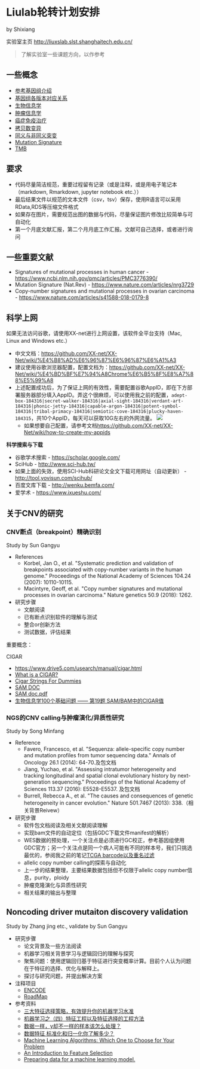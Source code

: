 # Liulab轮转计划安排

by Shixiang

实验室主页 <http://liuxslab.slst.shanghaitech.edu.cn/>

> 了解实验室一些课题方向，以作参考


## 一些概念

* [参考基因组介绍](https://notes.zz-zigzag.com/2016/10/reference-genome)
* [基因组各版本对应关系](http://www.bio-info-trainee.com/1469.html)
* [生物信息学](https://en.wikipedia.org/wiki/Bioinformatics)
* [肿瘤信息学](https://en.wikipedia.org/wiki/Oncogenomics)
* [癌症免疫治疗](https://en.wikipedia.org/wiki/Cancer_immunotherapy)
* [拷贝数变异](https://en.wikipedia.org/wiki/Copy-number_variation)
* [同义与非同义突变](https://en.wikipedia.org/wiki/Synonymous_substitution)
* [Mutation Signature](https://en.wikipedia.org/wiki/Mutational_signatures)
* [TMB](http://www.globecancer.com/azzx/show.php?itemid=3979)

## 要求

* 代码尽量简洁规范，重要过程留有记录（或是注释，或是用电子笔记本（markdown, Rmarkdown, jupyter notebook etc.））
* 最后结果文件以规范的文本文件（csv，tsv）保存，使用R语言可以采用RData,RDS等压缩文件格式
* 如果存在图片，需要规范出图的数据与代码，尽量保证图片修改比较简单与可自动化
* 第一个月底文献汇报，第二个月月底工作汇报。文献可自己选择，或者进行询问

## 一些重要文献

* Signatures of mutational processes in human cancer - https://www.ncbi.nlm.nih.gov/pmc/articles/PMC3776390/
* Mutation Signature (Nat.Rev) - https://www.nature.com/articles/nrg3729
* Copy-number signatures and mutational processes in ovarian carcinoma - https://www.nature.com/articles/s41588-018-0179-8

## 科学上网

如果无法访问谷歌，请使用XX-net进行上网设置，该软件全平台支持（Mac, Linux and Windows etc.）

* 中文文档：<https://github.com/XX-net/XX-Net/wiki/%E4%B8%AD%E6%96%87%E6%96%87%E6%A1%A3>
* 建议使用谷歌浏览器配置，配置文档为：<https://github.com/XX-net/XX-Net/wiki/%E4%BD%BF%E7%94%A8Chrome%E6%B5%8F%E8%A7%88%E5%99%A8>
* 上述配置成功后，为了保证上网的有效性，需要配置谷歌AppID，即在下方部署服务器部分填入AppID。弄这个很麻烦，可以使用我之前的配置，`adept-box-184316|secret-walker-184316|axial-sight-184316|verdant-art-184316|phonic-jetty-184316|capable-argon-184316|potent-symbol-184316|tribal-primacy-184316|semiotic-cove-184316|plucky-haven-184315`，共10个AppID，每天可以获取10G左右的外网流量。
 ![](https://cloud.githubusercontent.com/assets/5118705/19356731/61e3b1ca-91a1-11e6-85b3-c4e034d99d65.png)
  * 如果想要自己配置，请参考文档<https://github.com/XX-net/XX-Net/wiki/how-to-create-my-appids>


**科学搜索与下载**

* 谷歌学术搜索 - https://scholar.google.com/
* SciHub - http://www.sci-hub.tw/
* 如果上面的失效，使用SCI-Hub科研论文全文下载可用网址（自动更新） - http://tool.yovisun.com/scihub/
* 百度文库下载 - http://wenku.bemfa.com/
* 爱学术 - https://www.ixueshu.com/


## 关于CNV的研究

### CNV断点（breakpoint）精确识别

Study by Sun Gangyu

* References 
  * Korbel, Jan O., et al. "Systematic prediction and validation of breakpoints associated with copy-number variants in the human genome." Proceedings of the National Academy of Sciences 104.24 (2007): 10110-10115.
  * Macintyre, Geoff, et al. "Copy number signatures and mutational processes in ovarian carcinoma." Nature genetics 50.9 (2018): 1262.
* 研究步骤
  * 文献阅读
  * 已有断点识别软件的理解与测试
  * 整合or创新方法
  * 测试数据，评估结果
  
重要概念：

CIGAR

* https://www.drive5.com/usearch/manual/cigar.html
* [What is a CIGAR? ](https://sites.google.com/site/bioinformaticsremarks/bioinfo/sam-bam-format/what-is-a-cigar)
* [Cigar Strings For Dummies](https://jef.works/blog/2017/03/28/CIGAR-strings-for-dummies/)
* [SAM DOC](https://genome.sph.umich.edu/wiki/SAM)
* [SAM doc.pdf](https://samtools.github.io/hts-specs/SAMv1.pdf)
* [生物信息学100个基础问题 —— 第19题 SAM/BAM中的CIGAR值](https://zhuanlan.zhihu.com/p/35574870)


### NGS的CNV calling与肿瘤演化/异质性研究

Study by Song Minfang

* Reference
  * Favero, Francesco, et al. "Sequenza: allele-specific copy number and mutation profiles from tumor sequencing data." Annals of Oncology 26.1 (2014): 64-70.及包文档
  * Jiang, Yuchao, et al. "Assessing intratumor heterogeneity and tracking longitudinal and spatial clonal evolutionary history by next-generation sequencing." Proceedings of the National Academy of Sciences 113.37 (2016): E5528-E5537. 及包文档
  * Burrell, Rebecca A., et al. "The causes and consequences of genetic heterogeneity in cancer evolution." Nature 501.7467 (2013): 338.（相关背景Reivew）
* 研究步骤
  * 软件包文档阅读及相关文献阅读理解
  * 实现bam文件的自动定位（包括GDC下载文件manifest的解析）
  * WES数据的预处理，一个关注点是必须进行GC校正，参考基因组使用GDC官方；另一个关注点是同一个病人可能有不同的样本号，我们只挑选最优的，参阅我之前的笔记[TCGA barcode以及重名过滤](https://www.jianshu.com/p/74c36463a97e)
  * allelic copy number calling的探索与自动化
  * 上一步的结果整理，主要结果数据包括但不仅限于allelic copy number信息，purity，ploidy
  * 肿瘤克隆演化与异质性研究
  * 相关结果的输出与整理

## Noncoding driver mutaiton discovery validation

Study by Zhang jing etc., validate by Sun Gangyu

* 研究步骤
  * 论文背景及一些方法阅读
  * 机器学习相关背景学习与逻辑回归的理解与探究
  * 聚焦问题：使用逻辑回归基于特征进行突变概率计算。目前个人认为问题在于特征的选择、优化与解释上。
  * 探讨与研究问题，并提出解决方案
* 注释项目
  * [ENCODE](https://www.encodeproject.org/)
  * [RoadMap](http://www.roadmapepigenomics.org/)
* 参考资料
  * [三大特征选择策略，有效提升你的机器学习水准](https://www.jiqizhixin.com/articles/2017-10-23-2)
  * [机器学习之（四）特征工程以及特征选择的工程方法](https://blog.csdn.net/boon_228/article/details/51749646)
  * [数据一样，y却不一样的样本该怎么处理？](http://sofasofa.io/forum_main_post.php?postid=1002044)
  * [数据特征 标准化和归一化你了解多少？](https://www.tinymind.cn/articles/1217)
  * [Machine Learning Algorithms: Which One to Choose for Your Problem](https://blog.statsbot.co/machine-learning-algorithms-183cc73197c)
  * [An Introduction to Feature Selection](https://machinelearningmastery.com/an-introduction-to-feature-selection/)
  * [Preparing data for a machine learning model.](https://www.jeremyjordan.me/preparing-data-for-a-machine-learning-model/)


